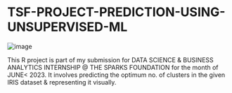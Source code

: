 # TSF-PROJECT-PREDICTION-USING-UNSUPERVISED-ML
![image](https://github.com/kuldeepprajapati-dev/TSF-PROJECT-PREDICTION-USING-UNSUPERVISED-ML/assets/125523468/4f147ec5-46f1-434c-ac2e-89f9f91b2eb7)

This R project is part of my submission for DATA SCIENCE & BUSINESS ANALYTICS INTERNSHIP @ THE SPARKS FOUNDATION for the month of JUNE< 2023.
It involves predicting the optimum no. of clusters in the given IRIS dataset & representing it visually.

